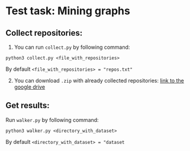 # Test task: Mining graphs

## Collect repositories:

1. You can run `collect.py` by following command:

  ````
  python3 collect.py <file_with_repositories>
  ````

  By default `<file_with_repositories> = "repos.txt"`

2. You can download `.zip` with already collected repositories:
  [link to the google drive](https://drive.google.com/file/d/1PFiEOT9W1pCcqkMWFGgLMck4tBJ5pxVK/view?usp=sharing)
  
  
## Get results:

Run `walker.py` by following command:

````
python3 walker.py <directory_with_dataset>
````

By default `<directory_with_dataset> = "dataset `
